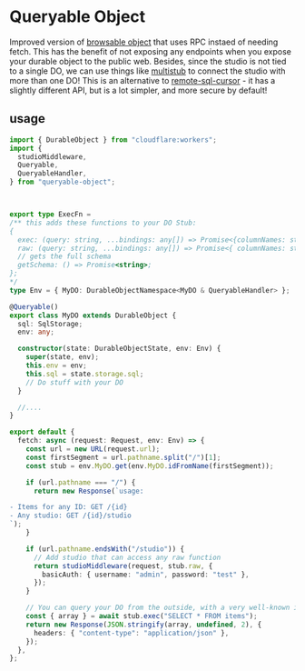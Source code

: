 # Queryable Object

Improved version of [browsable object](https://github.com/outerbase/browsable-durable-object) that uses RPC instaed of needing fetch. This has the benefit of not exposing any endpoints when you expose your durable object to the public web. Besides, since the studio is not tied to a single DO, we can use things like [multistub](https://github.com/janwilmake/multistub) to connect the studio with more than one DO! This is an alternative to [remote-sql-cursor](https://github.com/janwilmake/remote-sql-cursor) - it has a slightly different API, but is a lot simpler, and more secure by default!

## usage

```ts
import { DurableObject } from "cloudflare:workers";
import {
  studioMiddleware,
  Queryable,
  QueryableHandler,
} from "queryable-object";



export type ExecFn =
/** this adds these functions to your DO Stub:
{
  exec: (query: string, ...bindings: any[]) => Promise<{columnNames: string[]; rowsRead: number; rowsWritten: number; array: any[]; one: any; }>;
  raw: (query: string, ...bindings: any[]) => Promise<{ columnNames: string[]; rowsRead: number; rowsWritten: number; raw: SqlStorageValue[][]; }>;
  // gets the full schema
  getSchema: () => Promise<string>;
};
*/
type Env = { MyDO: DurableObjectNamespace<MyDO & QueryableHandler> };

@Queryable()
export class MyDO extends DurableObject {
  sql: SqlStorage;
  env: any;

  constructor(state: DurableObjectState, env: Env) {
    super(state, env);
    this.env = env;
    this.sql = state.storage.sql;
    // Do stuff with your DO
  }

  //....
}

export default {
  fetch: async (request: Request, env: Env) => {
    const url = new URL(request.url);
    const firstSegment = url.pathname.split("/")[1];
    const stub = env.MyDO.get(env.MyDO.idFromName(firstSegment));

    if (url.pathname === "/") {
      return new Response(`usage:

- Items for any ID: GET /{id}
- Any studio: GET /{id}/studio
`);
    }

    if (url.pathname.endsWith("/studio")) {
      // Add studio that can access any raw function
      return studioMiddleware(request, stub.raw, {
        basicAuth: { username: "admin", password: "test" },
      });
    }

    // You can query your DO from the outside, with a very well-known interface!
    const { array } = await stub.exec("SELECT * FROM items");
    return new Response(JSON.stringify(array, undefined, 2), {
      headers: { "content-type": "application/json" },
    });
  },
};
```
